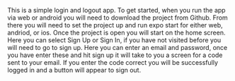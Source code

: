 This is a simple login and logout app. To get started, when you run the app via web or android you will need to download the project from Github. From there you will need to set the project up and run expo start for either web, andriod, or ios. Once the project is open you will start on the home screen. Here you can select Sign Up or Sign In, if you have not visited before you will need to go to sign up. Here you can enter an email and password, once you have enter these and hit sign up it will take to you a screen for a code sent to your email.
If you enter the code correct you will be successfully logged in and a button will appear to sign out.
